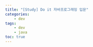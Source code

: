 ```yaml
---
title: "[Study] Do it 자바프로그래밍 입문"
categories:
    - dev
tags:
    - dev
    - java
toc: true
---
```


<!--stackedit_data:
eyJoaXN0b3J5IjpbODUzNTA0MjU1XX0=
-->